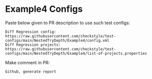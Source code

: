 # Example4 Configs
Paste below given to PR description to use such test configs:
```
Diff Regression config: https://raw.githubusercontent.com/checkstyle/test-configs/main/NestedTryDepth/Example4/config.xml
Diff Regression projects: https://raw.githubusercontent.com/checkstyle/test-configs/main/NestedTryDepth/Example4/list-of-projects.properties
```
Make comment in PR:
```
Github, generate report
```
